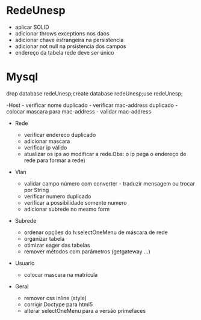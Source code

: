 # RedeUnesp

- aplicar SOLID
- adicionar throws exceptions nos daos
- adicionar chave estrangeira na persistencia
- adicionar not null na prsistencia dos campos
- endereço da tabela rede deve ser único

# Mysql
drop database redeUnesp;create database redeUnesp;use redeUnesp;

-Host
    - verificar nome duplicado
    - verificar mac-address duplicado
    - colocar mascara para mac-address
    - validar mac-address

- Rede
    - verificar endereco duplicado
    - adicionar mascara
    - verificar ip válido
    - atualizar os ips ao modificar a rede.Obs: o ip pega o endereço de rede para formar a rede)

- Vlan
    - validar campo número com converter - traduzir mensagem ou trocar por String
    - verificar numero duplicado
    - verificar a possibilidade somente numero
    - adicionar subrede no mesmo form

- Subrede
    - ordenar opções do h:selectOneMenu de máscara de rede
    - organizar tabela
    - otimizar eager das tabelas
    - remover métodos com parâmetros (getgateway ...)

- Usuario
    - colocar mascara na matrícula

- Geral
    - remover css inline (style)
    - corrigir Doctype para html5
    - alterar selectOneMenu para a versão primefaces
